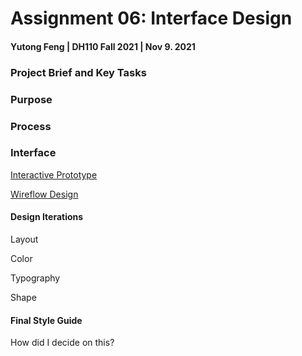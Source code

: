 # Assignment 06: Interface Design

#### Yutong Feng | DH110 Fall 2021 | Nov 9. 2021

### Project Brief and Key Tasks

### Purpose

### Process

### Interface
[Interactive Prototype](https://www.figma.com/proto/JSKqJ6KhHVMF8IhV1pzBKE/DH110-A06?page-id=0%3A1&node-id=30%3A3956&viewport=241%2C48%2C0.07&scaling=contain&starting-point-node-id=30%3A3956)

[Wireflow Design](https://www.figma.com/file/JSKqJ6KhHVMF8IhV1pzBKE/DH110-A06?node-id=30%3A3956)

#### Design Iterations
Layout

Color


Typography


Shape

#### Final Style Guide

How did I decide on this?


